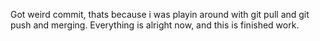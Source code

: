 Got weird commit, thats because i was playin around with git pull and git push and merging.
Everything is alright now, and this is finished work.
